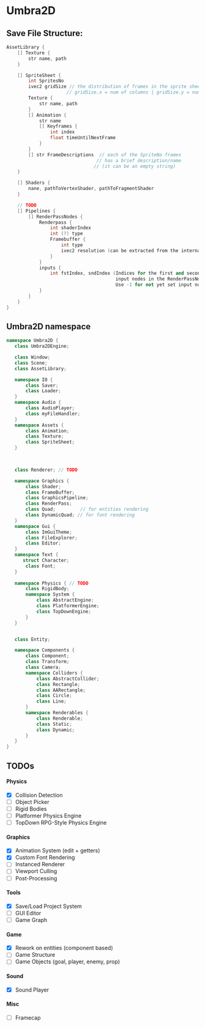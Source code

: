 # Umbra2D

## Save File Structure:

```C++
AssetLibrary {
    [] Texture {
        str name, path
    }

    [] SpriteSheet {
        int SpritesNo 
        ivec2 gridSize // the distribution of frames in the sprite sheet
                      // gridSize.x = num of columns | gridSize.y = num of rows
        Texture {
            str name, path
        }
        [] Animation {
            str name
            [] Keyframes {
                int index
                float timeUntilNextFrame
            }
        }
        [] str FrameDescriptions  // each of the SpriteNo frames 
                                 // has a brief description/name
                                // (it can be an empty string)
    }

    [] Shaders {
        nane, pathToVertexShader, pathToFragmentShader
    }

    // TODO
    [] Pipelines {
        [] RenderPassNodes {
            Renderpass {
                int shaderIndex
                int (?) type
                Framebuffer {
                    int type
                    ivec2 resolution (can be extracted from the internal texture)
                }           
            }
            inputs {
                int fstIndex, sndIndex (Indices for the first and second 
                                        input nodes in the RenderPassNodes array. 
                                        Use -1 for not yet set input nodes)
            }
        }
    }
}
```


## Umbra2D namespace

```C++
namespace Umbra2D {
   class Umbra2DEngine;

   class Window;
   class Scene;
   class AssetLibrary;

   namespace IO {
       class Saver;
       class Loader;
   }
   namespace Audio {
       class AudioPlayer;
       class myFileHandler;
   }
   namespace Assets {
       class Animation;
       class Texture;
       class SpriteSheet;
   }

   

   class Renderer; // TODO

   namespace Graphics {
       class Shader;
       class FrameBuffer;
       class GraphicsPipeline;
       class RenderPass;
       class Quad;         // for entities rendering
       class DynamicQuad; // for font rendering
   }
   namespace Gui {
       class ImGuiTheme;
       class FileExplorer;
       class Editor;
   }
   namespace Text {
      struct Character;
       class Font;
   }
   
   namespace Physics { // TODO
       class RigidBody;
       namespace System {
           class AbstractEngine;
           class PlatformerEngine;
           class TopDownEngine;
       }
   }


   class Entity;

   namespace Components {
       class Component;
       class Transform;
       class Camera;
       namespace Colliders {
           class AbstractCollider;
           class Rectangle;
           class AARectangle;
           class Circle;
           class Line;
       }
       namespace Renderables {
           class Renderable;
           class Static;
           class Dynamic;
       }
   }
}
```

## TODOs
#### Physics
* [x] Collision Detection
* [ ] Object Picker
* [ ] Rigid Bodies
* [ ] Platformer Physics Engine
* [ ] TopDown RPG-Style Physics Engine
#### Graphics
* [x] Animation System (edit + getters)
* [x] Custom Font Rendering
* [ ] Instanced Renderer 
* [ ] Viewport Culling
* [ ] Post-Processing
#### Tools
* [x] Save/Load Project System
* [ ] GUI Editor
* [ ] Game Graph
#### Game 
* [x] Rework on entities (component based)
* [ ] Game Structure
* [ ] Game Objects (goal, player, enemy, prop)
#### Sound
* [x] Sound Player
#### Misc
* [ ] Framecap
